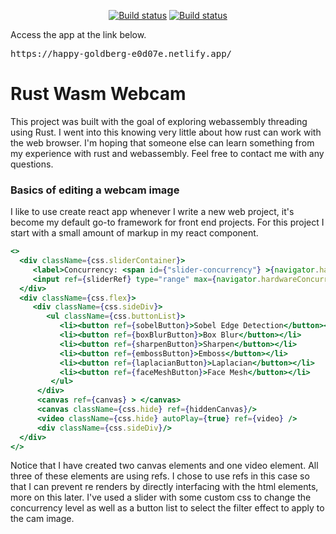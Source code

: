 <p align="center">
  <a href="https://travis-ci.org/richwandell/rust_wasm_webcam"><img src="https://img.shields.io/travis/richwandell/rust_wasm_webcam/master.svg" alt="Build status" /></a>
  <a href="https://app.netlify.com/sites/happy-goldberg-e0d07e/deploys"><img src="https://img.shields.io/netlify/a0b4c13d-6cc7-4b49-9285-b33d148b9ac0" alt="Build status" /></a> 
</p>

Access the app at the link below.
<pre>https://happy-goldberg-e0d07e.netlify.app/</pre>

# Rust Wasm Webcam
This project was built with the goal of exploring webassembly threading using Rust. I went into this knowing very little about how rust can work with the web browser. I'm hoping that someone else can learn something from my experience with rust and webassembly. Feel free to contact me with any questions.


### Basics of editing a webcam image 

I like to use create react app whenever I write a new web project, it's become my default go-to framework for front end projects. For this project I start with a small amount of markup in my react component. 

```jsx
<>
  <div className={css.sliderContainer}>
     <label>Concurrency: <span id={"slider-concurrency"} >{navigator.hardwareConcurrency}</span></label>
     <input ref={sliderRef} type="range" max={navigator.hardwareConcurrency} min={1} className={css.slider} />
  </div>
  <div className={css.flex}>
     <div className={css.sideDiv}>
        <ul className={css.buttonList}>
           <li><button ref={sobelButton}>Sobel Edge Detection</button></li>
           <li><button ref={boxBlurButton}>Box Blur</button></li>
           <li><button ref={sharpenButton}>Sharpen</button></li>
           <li><button ref={embossButton}>Emboss</button></li>
           <li><button ref={laplacianButton}>Laplacian</button></li>
           <li><button ref={faceMeshButton}>Face Mesh</button></li>
         </ul>
      </div>
      <canvas ref={canvas} > </canvas>
      <canvas className={css.hide} ref={hiddenCanvas}/>
      <video className={css.hide} autoPlay={true} ref={video} />
      <div className={css.sideDiv}/>
  </div>
</>
```

Notice that I have created two canvas elements and one video element. All three of these elements are using refs. I chose to use refs in this case so that I can prevent re renders by directly interfacing with the html elements, more on this later. I've used a slider with some custom css to change the concurrency level as well as a button list to select the filter effect to apply to the cam image.
